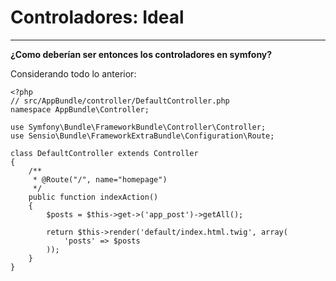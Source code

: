 # Controladores: Ideal
------------------------

**¿Como deberían ser entonces los controladores en symfony?**

Considerando todo lo anterior:

    <?php
    // src/AppBundle/controller/DefaultController.php
    namespace AppBundle\Controller;

    use Symfony\Bundle\FrameworkBundle\Controller\Controller;
    use Sensio\Bundle\FrameworkExtraBundle\Configuration\Route;

    class DefaultController extends Controller
    {
        /**
         * @Route("/", name="homepage")
         */
        public function indexAction()
        {
            $posts = $this->get->('app_post')->getAll();

            return $this->render('default/index.html.twig', array(
                'posts' => $posts
            ));
        }
    }

